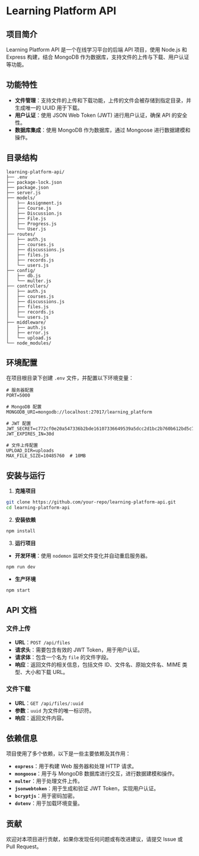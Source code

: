 # Learning Platform API

## 项目简介
Learning Platform API 是一个在线学习平台的后端 API 项目，使用 Node.js 和 Express 构建，结合 MongoDB 作为数据库，支持文件的上传与下载、用户认证等功能。

## 功能特性
- **文件管理**：支持文件的上传和下载功能，上传的文件会被存储到指定目录，并生成唯一的 UUID 用于下载。
- **用户认证**：使用 JSON Web Token (JWT) 进行用户认证，确保 API 的安全性。
- **数据库集成**：使用 MongoDB 作为数据库，通过 Mongoose 进行数据建模和操作。

## 目录结构
```plaintext
learning-platform-api/
├── .env
├── package-lock.json
├── package.json
├── server.js
├── models/
│   ├── Assignment.js
│   ├── Course.js
│   ├── Discussion.js
│   ├── File.js
│   ├── Progress.js
│   └── User.js
├── routes/
│   ├── auth.js
│   ├── courses.js
│   ├── discussions.js
│   ├── files.js
│   ├── records.js
│   └── users.js
├── config/
│   ├── db.js
│   └── multer.js
├── controllers/
│   ├── auth.js
│   ├── courses.js
│   ├── discussions.js
│   ├── files.js
│   ├── records.js
│   └── users.js
├── middleware/
│   ├── auth.js
│   ├── error.js
│   └── upload.js
└── node_modules/
```

## 环境配置
在项目根目录下创建 `.env` 文件，并配置以下环境变量：
```plaintext
# 服务器配置
PORT=5000

# MongoDB 配置
MONGODB_URI=mongodb://localhost:27017/learning_platform

# JWT 配置
JWT_SECRET=c772cf0e20a547336b2bde16107336649539a5dcc2d1bc2b760b612bd5c721f8
JWT_EXPIRES_IN=30d

# 文件上传配置
UPLOAD_DIR=uploads
MAX_FILE_SIZE=10485760  # 10MB
```

## 安装与运行
1. **克隆项目**
```bash
git clone https://github.com/your-repo/learning-platform-api.git
cd learning-platform-api
```

2. **安装依赖**
```bash
npm install
```

3. **运行项目**
- **开发环境**：使用 `nodemon` 监听文件变化并自动重启服务器。
```bash
npm run dev
```
- **生产环境**
```bash
npm start
```

## API 文档
### 文件上传
- **URL**：`POST /api/files`
- **请求头**：需要包含有效的 JWT Token，用于用户认证。
- **请求体**：包含一个名为 `file` 的文件字段。
- **响应**：返回文件的相关信息，包括文件 ID、文件名、原始文件名、MIME 类型、大小和下载 URL。

### 文件下载
- **URL**：`GET /api/files/:uuid`
- **参数**：`uuid` 为文件的唯一标识符。
- **响应**：返回文件内容。

## 依赖信息
项目使用了多个依赖，以下是一些主要依赖及其作用：
- **`express`**：用于构建 Web 服务器和处理 HTTP 请求。
- **`mongoose`**：用于与 MongoDB 数据库进行交互，进行数据建模和操作。
- **`multer`**：用于处理文件上传。
- **`jsonwebtoken`**：用于生成和验证 JWT Token，实现用户认证。
- **`bcryptjs`**：用于密码加密。
- **`dotenv`**：用于加载环境变量。

## 贡献
欢迎对本项目进行贡献，如果你发现任何问题或有改进建议，请提交 Issue 或 Pull Request。

